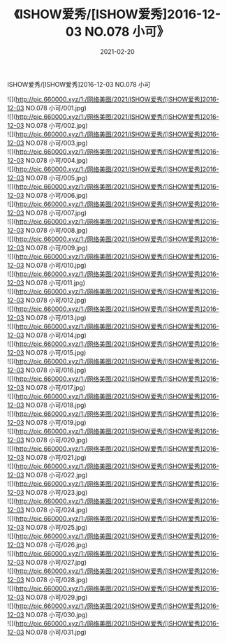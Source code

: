 ﻿---
layout: post
title:  《ISHOW爱秀/[ISHOW爱秀]2016-12-03 NO.078 小可》
date:   2021-02-20
img: http://pic.660000.xyz/1:/网络美图/2021/ISHOW爱秀/[ISHOW爱秀]2016-12-03 NO.078 小可/000.jpg
categories: [美女, 清纯, 唯美]
---

ISHOW爱秀/[ISHOW爱秀]2016-12-03 NO.078 小可

 ![](http://pic.660000.xyz/1:/网络美图/2021/ISHOW爱秀/[ISHOW爱秀]2016-12-03 NO.078 小可/001.jpg) <br>![](http://pic.660000.xyz/1:/网络美图/2021/ISHOW爱秀/[ISHOW爱秀]2016-12-03 NO.078 小可/002.jpg) <br>![](http://pic.660000.xyz/1:/网络美图/2021/ISHOW爱秀/[ISHOW爱秀]2016-12-03 NO.078 小可/003.jpg) <br>![](http://pic.660000.xyz/1:/网络美图/2021/ISHOW爱秀/[ISHOW爱秀]2016-12-03 NO.078 小可/004.jpg) <br>![](http://pic.660000.xyz/1:/网络美图/2021/ISHOW爱秀/[ISHOW爱秀]2016-12-03 NO.078 小可/005.jpg) <br>![](http://pic.660000.xyz/1:/网络美图/2021/ISHOW爱秀/[ISHOW爱秀]2016-12-03 NO.078 小可/006.jpg) <br>![](http://pic.660000.xyz/1:/网络美图/2021/ISHOW爱秀/[ISHOW爱秀]2016-12-03 NO.078 小可/007.jpg) <br>![](http://pic.660000.xyz/1:/网络美图/2021/ISHOW爱秀/[ISHOW爱秀]2016-12-03 NO.078 小可/008.jpg) <br>![](http://pic.660000.xyz/1:/网络美图/2021/ISHOW爱秀/[ISHOW爱秀]2016-12-03 NO.078 小可/009.jpg) <br>![](http://pic.660000.xyz/1:/网络美图/2021/ISHOW爱秀/[ISHOW爱秀]2016-12-03 NO.078 小可/010.jpg) <br>![](http://pic.660000.xyz/1:/网络美图/2021/ISHOW爱秀/[ISHOW爱秀]2016-12-03 NO.078 小可/011.jpg) <br>![](http://pic.660000.xyz/1:/网络美图/2021/ISHOW爱秀/[ISHOW爱秀]2016-12-03 NO.078 小可/012.jpg) <br>![](http://pic.660000.xyz/1:/网络美图/2021/ISHOW爱秀/[ISHOW爱秀]2016-12-03 NO.078 小可/013.jpg) <br>![](http://pic.660000.xyz/1:/网络美图/2021/ISHOW爱秀/[ISHOW爱秀]2016-12-03 NO.078 小可/014.jpg) <br>![](http://pic.660000.xyz/1:/网络美图/2021/ISHOW爱秀/[ISHOW爱秀]2016-12-03 NO.078 小可/015.jpg) <br>![](http://pic.660000.xyz/1:/网络美图/2021/ISHOW爱秀/[ISHOW爱秀]2016-12-03 NO.078 小可/016.jpg) <br>![](http://pic.660000.xyz/1:/网络美图/2021/ISHOW爱秀/[ISHOW爱秀]2016-12-03 NO.078 小可/017.jpg) <br>![](http://pic.660000.xyz/1:/网络美图/2021/ISHOW爱秀/[ISHOW爱秀]2016-12-03 NO.078 小可/018.jpg) <br>![](http://pic.660000.xyz/1:/网络美图/2021/ISHOW爱秀/[ISHOW爱秀]2016-12-03 NO.078 小可/019.jpg) <br>![](http://pic.660000.xyz/1:/网络美图/2021/ISHOW爱秀/[ISHOW爱秀]2016-12-03 NO.078 小可/020.jpg) <br>![](http://pic.660000.xyz/1:/网络美图/2021/ISHOW爱秀/[ISHOW爱秀]2016-12-03 NO.078 小可/021.jpg) <br>![](http://pic.660000.xyz/1:/网络美图/2021/ISHOW爱秀/[ISHOW爱秀]2016-12-03 NO.078 小可/022.jpg) <br>![](http://pic.660000.xyz/1:/网络美图/2021/ISHOW爱秀/[ISHOW爱秀]2016-12-03 NO.078 小可/023.jpg) <br>![](http://pic.660000.xyz/1:/网络美图/2021/ISHOW爱秀/[ISHOW爱秀]2016-12-03 NO.078 小可/024.jpg) <br>![](http://pic.660000.xyz/1:/网络美图/2021/ISHOW爱秀/[ISHOW爱秀]2016-12-03 NO.078 小可/025.jpg) <br>![](http://pic.660000.xyz/1:/网络美图/2021/ISHOW爱秀/[ISHOW爱秀]2016-12-03 NO.078 小可/026.jpg) <br>![](http://pic.660000.xyz/1:/网络美图/2021/ISHOW爱秀/[ISHOW爱秀]2016-12-03 NO.078 小可/027.jpg) <br>![](http://pic.660000.xyz/1:/网络美图/2021/ISHOW爱秀/[ISHOW爱秀]2016-12-03 NO.078 小可/028.jpg) <br>![](http://pic.660000.xyz/1:/网络美图/2021/ISHOW爱秀/[ISHOW爱秀]2016-12-03 NO.078 小可/029.jpg) <br>![](http://pic.660000.xyz/1:/网络美图/2021/ISHOW爱秀/[ISHOW爱秀]2016-12-03 NO.078 小可/030.jpg) <br>![](http://pic.660000.xyz/1:/网络美图/2021/ISHOW爱秀/[ISHOW爱秀]2016-12-03 NO.078 小可/031.jpg) <br>